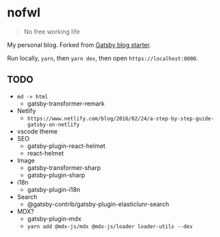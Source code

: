 # nofwl

> No free working life

My personal blog. Forked from [Gatsby blog starter](https://github.com/gatsbyjs/gatsby-starter-blog).

Run locally, `yarn`, then `yarn dev`, then open `https://localhost:8000`.

## TODO

* `md -> html`
  * gatsby-transformer-remark
* Netlify
  * `https://www.netlify.com/blog/2016/02/24/a-step-by-step-guide-gatsby-on-netlify`
* vscode theme
* SEO
  * gatsby-plugin-react-helmet
  * react-helmet
* Image
  * gatsby-transformer-sharp
  * gatsby-plugin-sharp
* i18n
  * gatsby-plugin-i18n
* Search
  * @gatsby-contrib/gatsby-plugin-elasticlunr-search
* MDX?
  * gatsby-plugin-mdx
  * `yarn add @mdx-js/mdx @mdx-js/loader loader-utils --dev`
